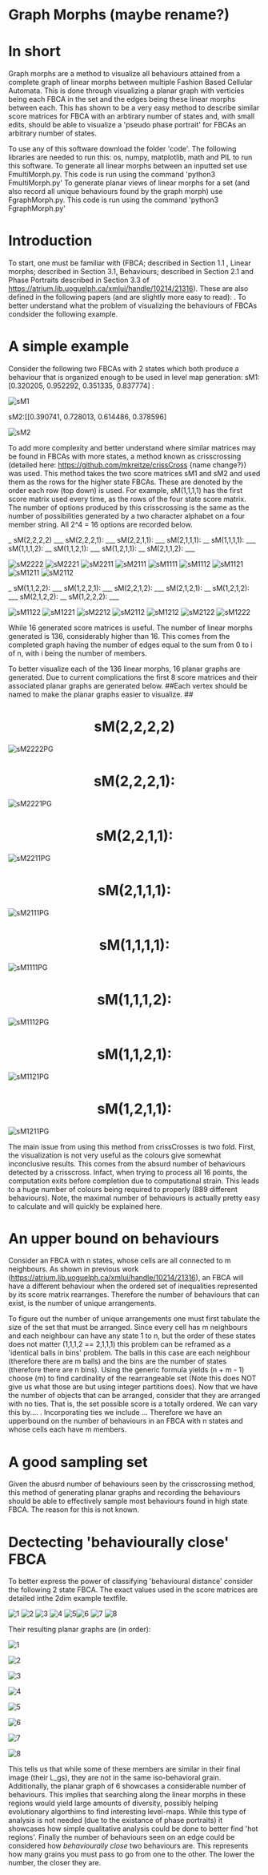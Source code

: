 # Graph Morphs (maybe rename?)
# In short 
Graph morphs are a method to visualize all behaviours attained from a complete graph of linear morphs between multiple Fashion Based Cellular Automata. This is done through visualizing a planar graph with verticies being each FBCA in the set and the edges being these linear morphs between each. This has shown to be a very easy method to describe similar score matrices for FBCA with an arbtirary number of states and, with small edits, should be able to visualize a 'pseudo phase portrait' for FBCAs an arbitrary number of states.  

To use any of this software download the folder 'code'.
The following libraries are needed to run this: os, numpy, matplotlib, math and PIL to run this software.
To generate all linear morphs between an inputted set use FmultiMorph.py. This code is run using the command 'python3 FmultiMorph.py'
To generate planar views of linear morphs for a set (and also record all unique behaviours found by the graph morph) use FgraphMorph.py.
This code is run using the command 'python3  FgraphMorph.py'

# Introduction
To start, one must be familiar with (FBCA; described in Section 1.1 , Linear morphs; described in Section 3.1, Behaviours; described in Section 2.1 and Phase Portraits described in Section 3.3 of https://atrium.lib.uoguelph.ca/xmlui/handle/10214/21316). These are also defined in the following papers (and are slightly more easy to read): . To better understand what the problem of visualizing the behaviours of FBCAs condsider the following example.

# A simple example

Consider the following two FBCAs with 2 states which both produce a behaviour that is organized enough to be used in level map generation:
sM1:[0.320205, 0.952292, 0.351335, 0.837774] : 

![sM1](https://github.com/mkreitze/graphMorph/blob/master/multipleMorphs/fingerprintMethod/graphMorph/test/0/0%2020.png)

sM2:[[0.390741, 0.728013, 0.614486, 0.378596]

![sM2](https://github.com/mkreitze/graphMorph/blob/master/multipleMorphs/fingerprintMethod/graphMorph/test/1/1%2020.png)

To add more complexity and better understand where similar matrices may be found in FBCAs with more states, a method known as crisscrossing (detailed here: https://github.com/mkreitze/crissCross {name change?}) was used. This method takes the two score matrices sM1 and sM2 and used them as the rows for the higher state FBCAs. These are denoted by the order each row (top down) is used. For example, sM(1,1,1,1) has the first score matrix used every time, as the rows of the four state score matrix. The number of options produced by this crisscrossing is the same as the number of possibilities generated by a two character alphabet on a four member string. All 2^4 = 16 options are recorded below. 

_ sM(2,2,2,2) ___ sM(2,2,2,1): ___ sM(2,2,1,1): ___ sM(2,1,1,1):  __ sM(1,1,1,1): ___ sM(1,1,1,2): __ sM(1,1,2,1): ___ sM(1,2,1,1): __ sM(2,1,1,2): ___ 

![sM2222](https://github.com/mkreitze/graphMorph/blob/master/multipleMorphs/fingerprintMethod/graphMorph/fullExample/0/0%2020.png) ![sM2221](https://github.com/mkreitze/graphMorph/blob/master/multipleMorphs/fingerprintMethod/graphMorph/fullExample/1/1%2020.png) ![sM2211](https://github.com/mkreitze/graphMorph/blob/master/multipleMorphs/fingerprintMethod/graphMorph/fullExample/2/2%2020.png) ![sM2111](https://github.com/mkreitze/graphMorph/blob/master/multipleMorphs/fingerprintMethod/graphMorph/fullExample/3/3%2020.png) ![sM1111](https://github.com/mkreitze/graphMorph/blob/master/multipleMorphs/fingerprintMethod/graphMorph/fullExample/4/4%2020.png) ![sM1112](https://github.com/mkreitze/graphMorph/blob/master/multipleMorphs/fingerprintMethod/graphMorph/fullExample/5/5%2020.png) ![sM1121](https://github.com/mkreitze/graphMorph/blob/master/multipleMorphs/fingerprintMethod/graphMorph/fullExample/6/6%2020.png) ![sM1211](https://github.com/mkreitze/graphMorph/blob/master/multipleMorphs/fingerprintMethod/graphMorph/fullExample/7/7%2020.png) ![sM2112](https://github.com/mkreitze/graphMorph/blob/master/multipleMorphs/fingerprintMethod/graphMorph/fullExample/8/8%2020.png) 


_ sM(1,1,2,2): ___ sM(1,2,2,1): ___ sM(2,2,1,2): ___ sM(2,1,2,1): __ sM(1,2,1,2): ___ sM(2,1,2,2): __ sM(1,2,2,2): ___

![sM1122](https://github.com/mkreitze/graphMorph/blob/master/multipleMorphs/fingerprintMethod/graphMorph/fullExample/9/9%2020.png) ![sM1221](https://github.com/mkreitze/graphMorph/blob/master/multipleMorphs/fingerprintMethod/graphMorph/fullExample/10/10%2020.png) ![sM2212](https://github.com/mkreitze/graphMorph/blob/master/multipleMorphs/fingerprintMethod/graphMorph/fullExample/11/11%2020.png) ![sM2112](https://github.com/mkreitze/graphMorph/blob/master/multipleMorphs/fingerprintMethod/graphMorph/fullExample/12/12%2020.png) ![sM1212](https://github.com/mkreitze/graphMorph/blob/master/multipleMorphs/fingerprintMethod/graphMorph/fullExample/13/13%2020.png) ![sM2122](https://github.com/mkreitze/graphMorph/blob/master/multipleMorphs/fingerprintMethod/graphMorph/fullExample/14/14%2020.png) ![sM1222](https://github.com/mkreitze/graphMorph/blob/master/multipleMorphs/fingerprintMethod/graphMorph/fullExample/15/15%2020.png)

While 16 generated score matrices is useful. The number of linear morphs generated is 136, considerably higher than 16. This comes from the completed graph having the number of edges equal to the sum from 0 to i of n, with i being the number of members. 

To better visualize each of the 136 linear morphs, 16 planar graphs are generated. Due to current complications the first 8 score matrices and their associated planar graphs are generated below. 
##Each vertex should be named to make the planar graphs easier to visualize. ##

# <div align="center"> sM(2,2,2,2) 

![sM2222PG](https://github.com/mkreitze/graphMorph/blob/master/multipleMorphs/fingerprintMethod/graphMorph/firstNine/0.png)

# <div align="center"> sM(2,2,2,1): 

![sM2221PG](https://github.com/mkreitze/graphMorph/blob/master/multipleMorphs/fingerprintMethod/graphMorph/firstNine/1.png) 

# <div align="center"> sM(2,2,1,1): 

![sM2211PG](https://github.com/mkreitze/graphMorph/blob/master/multipleMorphs/fingerprintMethod/graphMorph/firstNine/2.png)

# <div align="center"> sM(2,1,1,1): 

![sM2111PG](https://github.com/mkreitze/graphMorph/blob/master/multipleMorphs/fingerprintMethod/graphMorph/firstNine/3.png)

# <div align="center"> sM(1,1,1,1): 

![sM1111PG](https://github.com/mkreitze/graphMorph/blob/master/multipleMorphs/fingerprintMethod/graphMorph/firstNine/4.png)

# <div align="center"> sM(1,1,1,2): 

![sM1112PG](https://github.com/mkreitze/graphMorph/blob/master/multipleMorphs/fingerprintMethod/graphMorph/firstNine/5.png)

# <div align="center"> sM(1,1,2,1): 

![sM1121PG](https://github.com/mkreitze/graphMorph/blob/master/multipleMorphs/fingerprintMethod/graphMorph/firstNine/6.png)

# <div align="center"> sM(1,2,1,1): 

![sM1211PG](https://github.com/mkreitze/graphMorph/blob/master/multipleMorphs/fingerprintMethod/graphMorph/firstNine/7.png) 


The main issue from using this method from crissCrosses is two fold. First, the visualization is not very useful as the colours give somewhat inconclusive results. This comes from the absurd number of behaviours detected by a crisscross. Infact, when trying to process all 16 points, the computation exits before completion due to computational strain. This leads to a huge number of colours being required to properly (889 different behaviours). Note, the maximal number of behaviours is actually pretty easy to calculate and will quickly be explained here. 

# An upper bound on behaviours
Consider an FBCA with n states, whose cells are all connected to m neighbours. As shown in previous work (https://atrium.lib.uoguelph.ca/xmlui/handle/10214/21316), an FBCA will have a different behaviour when the ordered set of inequalities represented by its score matrix rearranges. Therefore the number of behaviours that can exist, is the number of unique arrangements. 

To figure out the number of unique arrangements one must first tabulate the size of the set that must be arranged. Since every cell has m neighbours and each neighbour can have any state 1 to n, but the order of these states does not matter (1,1,1,2 == 2,1,1,1) this problem can be reframed as a 'identical balls in bins' problem. The balls in this case are each neighbour (therefore there are m balls) and the bins are the number of states (therefore there are n bins). Using the generic formula yields (n + m - 1) choose (m) to find cardinality of the rearrangeable set (Note this does NOT give us what those are but using integer partitions does). Now that we have the number of objects that can be arranged, consider that they are arranged with no ties. That is, the set possible score is a totally ordered. We can vary this by.... . Incorporating ties we include ... Therefore we have an upperbound on the number of behaviours in an FBCA with n states and whose cells each have m members. 

# A good sampling set

Given the abusrd number of behaviours seen by the crisscrossing method, this method of generating planar graphs and recording the behaviours should be able to effectively sample most behaviours found in high state FBCA. The reason for this is not known.

# Dectecting 'behaviourally close' FBCA

To better express the power of classifying 'behavioural distance' consider the following 2 state FBCA. The exact values used in the score matrices are detailed inthe 2dim example textfile.

![1](https://github.com/mkreitze/graphMorph/blob/master/multipleMorphs/fingerprintMethod/graphMorph/2dim/0/0%2020.png) ![2](https://github.com/mkreitze/graphMorph/blob/master/multipleMorphs/fingerprintMethod/graphMorph/2dim/1/1%2020.png) ![3](https://github.com/mkreitze/graphMorph/blob/master/multipleMorphs/fingerprintMethod/graphMorph/2dim/2/2%2020.png) ![4](https://github.com/mkreitze/graphMorph/blob/master/multipleMorphs/fingerprintMethod/graphMorph/2dim/3/3%2020.png) ![5](https://github.com/mkreitze/graphMorph/blob/master/multipleMorphs/fingerprintMethod/graphMorph/2dim/4/4%2020.png)![6](https://github.com/mkreitze/graphMorph/blob/master/multipleMorphs/fingerprintMethod/graphMorph/2dim/5/5%2020.png) ![7](https://github.com/mkreitze/graphMorph/blob/master/multipleMorphs/fingerprintMethod/graphMorph/2dim/6/6%2020.png) ![8](https://github.com/mkreitze/graphMorph/blob/master/multipleMorphs/fingerprintMethod/graphMorph/2dim/7/7%2020.png)

Their resulting planar graphs are (in order):

![1](https://github.com/mkreitze/graphMorph/blob/master/multipleMorphs/fingerprintMethod/graphMorph/2dim/0.png)

![2](https://github.com/mkreitze/graphMorph/blob/master/multipleMorphs/fingerprintMethod/graphMorph/2dim/1.png) 

![3](https://github.com/mkreitze/graphMorph/blob/master/multipleMorphs/fingerprintMethod/graphMorph/2dim/2.png)

![4](https://github.com/mkreitze/graphMorph/blob/master/multipleMorphs/fingerprintMethod/graphMorph/2dim/3.png)

![5](https://github.com/mkreitze/graphMorph/blob/master/multipleMorphs/fingerprintMethod/graphMorph/2dim/4.png)

![6](https://github.com/mkreitze/graphMorph/blob/master/multipleMorphs/fingerprintMethod/graphMorph/2dim/5.png)

![7](https://github.com/mkreitze/graphMorph/blob/master/multipleMorphs/fingerprintMethod/graphMorph/2dim/6.png)

![8](https://github.com/mkreitze/graphMorph/blob/master/multipleMorphs/fingerprintMethod/graphMorph/2dim/7.png) 

This tells us that while some of these members are similar in their final image (their L_gs), they are not in the same iso-behavioral grain. Additionally, the planar graph of 6 showcases a considerable number of behaviours. This implies that searching along the linear morphs in these regions would yield large amounts of diversity, possibly helping evolutionary algorthims to find interesting level-maps. While this type of analysis is not needed (due to the existance of phase portraits) it showcases how simple qualitative analysis could be done to better find 'hot regions'. Finally the number of behaviours seen on an edge could be considered how _behaviourally close_ two behaviours are. This represents how many grains you must pass to go from one to the other. The lower the number, the closer they are. 


